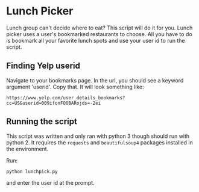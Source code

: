 # Lunch Picker

Lunch group can't decide where to eat? This script will do it for you. Lunch picker uses a
user's bookmarked restaurants to choose. All you have to do is bookmark all your favorite
lunch spots and use your user id to run the script.

## Finding Yelp userid

Navigate to your bookmarks page. In the url, you should see a keyword argument 'userid'.
Copy that. It will look something like:

`https://www.yelp.com/user_details_bookmarks?cc=US&userid=009ifonFOOBARojds=-2ei`

## Running the script

This script was written and only ran with python 3 though should run with python 2. It requires the `requests` and `beautifulsoup4` packages installed in the environment.

Run:

`python lunchpick.py`

and enter the user id at the prompt.

